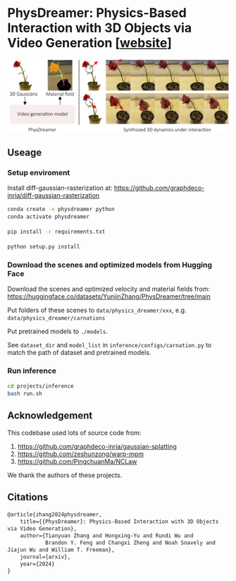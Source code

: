 # PhysDreamer: Physics-Based Interaction with 3D Objects via Video Generation [[website](https://physdreamer.github.io/)]

![teaser-figure](figures/figure_teaser.png)

## Useage

### Setup enviroment

Install diff-gaussian-rasterization at: https://github.com/graphdeco-inria/diff-gaussian-rasterization
   
```bash
conda create -n physdreamer python
conda activate physdreamer

pip install -r requirements.txt

python setup.py install
```

### Download the scenes and optimized models from Hugging Face

Download the scenes and optimized velocity and material fields from: https://huggingface.co/datasets/YunjinZhang/PhysDreamer/tree/main

Put folders of these scenes to `data/physics_dreamer/xxx`, e.g. `data/physics_dreamer/carnations`

Put pretrained models to `./models`. 

See `dataset_dir` and `model_list` in  `inference/configs/carnation.py` to match the path of dataset and pretrained models. 


### Run inference

```bash
cd projects/inference
bash run.sh
```


## Acknowledgement
This codebase used lots of source code from: 
1. https://github.com/graphdeco-inria/gaussian-splatting
2. https://github.com/zeshunzong/warp-mpm
3. https://github.com/PingchuanMa/NCLaw

We thank the authors of these projects.


## Citations
```
@article{zhang2024physdreamer,
    title={{PhysDreamer}: Physics-Based Interaction with 3D Objects via Video Generation},
    author={Tianyuan Zhang and Hongxing-Yu and Rundi Wu and
            Brandon Y. Feng and Changxi Zheng and Noah Snavely and Jiajun Wu and William T. Freeman},
    journal={arxiv},
    year={2024}
}
```